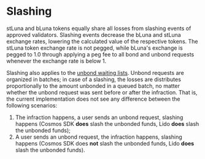 # Slashing

stLuna and bLuna tokens equally share all losses from slashing events of approved validators. Slashing events decrease the bLuna and stLuna exchange rates, lowering the calculated value of the respective tokens. The stLuna token exchange rate is not pegged, while bLuna's exchange is pegged to $1.0$ through applying a peg fee to all bond and unbond requests whenever the exchange rate is below $1$.

Slashing also applies to the [unbond waiting lists](/internals/withdrawals.md). Unbond requests are organized in batches; in case of a slashing, the losses are distributes proportionally to the amount unbonded in a queued batch, no matter whether the unbond request was sent before or after the infraction. That is, the current implementation does not see any difference between the following scenarios:

1. The infraction happens, a user sends an unbond request, slashing happens (Cosmos SDK **does** slash the unbonded funds, Lido **does** slash the unbonded funds);
2. A user sends an unbond request, the infraction happens, slashing happens (Cosmos SDK does **not** slash the unbonded funds, Lido **does** slash the unbonded funds).